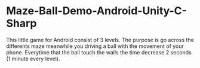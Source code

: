 # Maze-Ball-Demo-Android-Unity-C-Sharp
This little game for Android consist of 3 levels. The purpose is go across the differents maze meanwhile you driving a ball with the movement of your phone. Everytime that the ball touch the walls the time decrease 2 seconds (1 minute every level).
